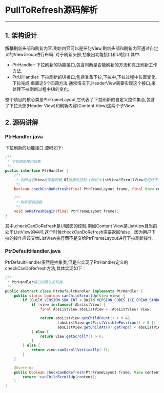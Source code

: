 # PullToRefresh源码解析

-------

## 1. 架构设计

解耦刷新头部和刷新内容.刷新内容可以是任何View,刷新头部和刷新内容通过自定义的ViewGroup进行布局.
对于刷新头部,抽象出功能接口和UI接口.其中: 

* PtrHandler: 下拉刷新的功能接口,包含判断是否能刷新的方法和真正刷新工作方法.
* PtrUIHandler: 下拉刷新的UI接口,包括准备下拉,下拉中,下拉过程中位置变化,下拉完成,重置这5个回调方法.通常情况下,HeaderView需要实现这个接口,来处理下拉刷新过程中UI的变化.

整个项目的核心类是PtrFrameLayout,它代表了下拉刷新的自定义控件集合,包含了下拉头部(Header View)和刷新内容(Content View)这两个子View.

## 2. 源码讲解

### PtrHandler.java

下拉刷新的功能接口,源码如下:
```java
/**
 * 下拉刷新接口抽象
 */
public interface PtrHandler {
    /**
     * 判断当前View是否能刷新,UI层面的控制.(例如:ListView和ScrollView是否处于顶部)
     */
    boolean checkCanDoRefresh(final PtrFrameLayout frame, final View content, final View header);

    /**
     * 刷新回调函数
     */
    void onRefreshBegin(final PtrFrameLayout frame);
}
```
其中,checkCanDoRefresh是UI层面的控制,例如Content View是ListView且当前处于ListView的中间,这个时候checkCanDoRefresh需要返回false，因为用户下拉的操作应该交给ListView执行而不是交给PtrFrameLayout进行下拉刷新操作.

### PtrDefaultHandler.java

PtrDefaultHandler虽然是抽象类,但是它实现了PtrHandler定义的checkCanDoRefresh方法,具体实现如下：
```java
/**
 * PtrHandler接口的默认实现类.
 */
public abstract class PtrDefaultHandler implements PtrHandler {
    public static boolean canChildScrollUp(View view) {
        if (Build.VERSION.SDK_INT < Build.VERSION_CODES.ICE_CREAM_SANDWICH) {
            if (view instanceof AbsListView) {
                final AbsListView absListView = (AbsListView) view;

                return absListView.getChildCount() > 0 &&
                        (absListView.getFirstVisiblePosition() > 0 ||
                        absListView.getChildAt(0).getTop() < absListView.getPaddingTop());
            } else {
                return view.getScrollY() > 0;
            }
        } else {
            return view.canScrollVertically(-1);
        }
    }

    @Override
    public boolean checkCanDoRefresh(PtrFrameLayout frame, View content, View header) {
        return !canChildScrollUp(content);
    }
}
```